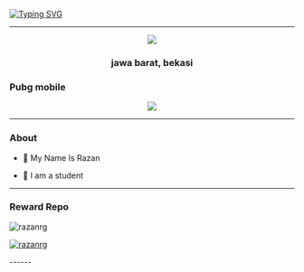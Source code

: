 <a href="https://git.io/typing-svg"><img src="https://readme-typing-svg.herokuapp.com?font=Orbitron&size=28&duration=3000&pause=1000&color=964B00&width=456&lines=WELCOME TO PROFILE;RAZAN+MUHAMMAD+IKHSAN" alt="Typing SVG" /></a>

------

<p align="center">
  <img src="https://github.com/RazanRG.png" /></>
<h3 align="center">jawa barat, bekasi</h3
<p align="center">
  
### Pubg mobile 
<p align="center">
  <img src="https://github.com/Andriiwalker/zeeoneofc/blob/zeeoneofc/2047a1zwq1.gif" />
</p>

------

### About
- 🔭 My Name Is Razan

- 🌱 I am a student

------

### Reward Repo
<p align="left"> <img src="https://komarev.com/ghpvc/?username=razanrg&label=Profile%20views&color=0e75b6&style=flat" alt="razanrg" /> </p>

<p align="left"> <a href="https://github.com/ryo-ma/github-profile-trophy"><img src="https://github-profile-trophy.vercel.app/?username=razanrg" alt="razanrg" /></a> </p>
------
